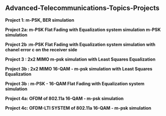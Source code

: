 ## Advanced-Telecommunications-Topics-Projects

**Project 1: m-PSK, BER simulation**

**Project 2a: m-PSK Flat Fading with Equalization system simulation m-PSK simulation**

**Project 2b :m-PSK Flat Fading with Equalization system simulation with chanel error c on the receiver side**

**Project 3 : 2x2 MIMO m-psk simulation with Least Squares Equalization**

**Project 3b : 2x2 MIMO 16-QAM - m-psk simulation with Least Squares Equalization**

**Project 3b :  m-PSK - 16-QAM Flat Fading with Equalization system simulation**
 
**Project 4a: OFDM of 802.11a 16-QAM - m-psk simulation**
 
**Project 4c: OFDM-LTI SYSTEM of 802.11a 16-QAM - m-psk simulation** 
